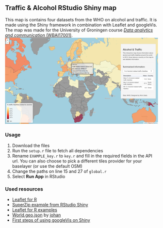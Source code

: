 ## Traffic & Alcohol RStudio Shiny map

This map is contains four datasets from the WHO on alcohol and traffic. It is made using the Shiny framework in combination with Leaflet and googleVis. The map was made for the University of Groningen course [*Data analytics and communication* (WBAI17001)](https://www.rug.nl/ocasys/fwn/vak/show?code=WBAI17001).
![Example of map](image.png)
### Usage
1. Download the files
2. Run the `setup.r` file to fetch all dependencies
3. Rename `EXAMPLE_key.r` to `key.r` and fill in the required fields in the API url. You can also choose to pick a different tiles provider for your baselayer (or use the default OSM)
4. Change the paths on line 15 and 27 of `global.r`
5. Select **Run App** in RStudio

### Used resources
* [Leaflet for R](https://rstudio.github.io/leaflet/)
* [SuperZip example from RStudio Shiny](https://github.com/rstudio/shiny-examples/tree/master/063-superzip-example)
* [Leaflet for R examples](https://github.com/rstudio/leaflet/blob/master/inst/examples/labels.R)
* [World.geo.json](https://github.com/johan/world.geo.json/blob/master/countries.geo.json?short_path=afdfc39) by [johan](https://github.com/johan)
* [First steps of using googleVis on Shiny](http://www.magesblog.com/2013/02/first-steps-of-using-googlevis-on-shiny.html)

